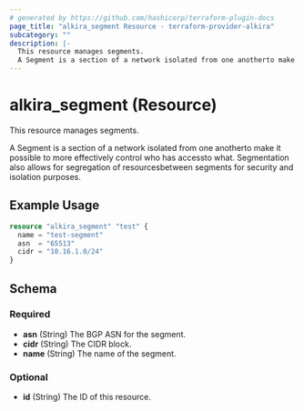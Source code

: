 ```yaml
---
# generated by https://github.com/hashicorp/terraform-plugin-docs
page_title: "alkira_segment Resource - terraform-provider-alkira"
subcategory: ""
description: |-
  This resource manages segments.
  A Segment is a section of a network isolated from one anotherto make it possible to more effectively control who has accessto what. Segmentation also allows for segregation of resourcesbetween segments for security and isolation purposes.
---
```


# alkira_segment (Resource)

This resource manages segments.

A Segment is a section of a network isolated from one anotherto make it possible to more effectively control who has accessto what. Segmentation also allows for segregation of resourcesbetween segments for security and isolation purposes.

## Example Usage

```terraform
resource "alkira_segment" "test" {
  name = "test-segment"
  asn  = "65513"
  cidr = "10.16.1.0/24"
}
```

<!-- schema generated by tfplugindocs -->
## Schema

### Required

- **asn** (String) The BGP ASN for the segment.
- **cidr** (String) The CIDR block.
- **name** (String) The name of the segment.

### Optional

- **id** (String) The ID of this resource.


